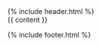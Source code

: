 <!DOCTYPE html>
<html lang="az">
<head>
  <meta charset="UTF-8">
  <meta name="viewport" content="width=device-width, initial-scale=1.0">
  <title>{{ page.title }} | {{ site.title }}</title>
  <link rel="stylesheet" href="/assets/css/input.css">
</head>
<body class=>
  {% include header.html %}
  <div class="flex">
    <main class="container mx-auto">
      {{ content }} 
    </main>
  </div>
  
  {% include footer.html %}
</body>
</html>